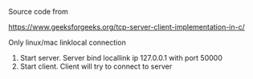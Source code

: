 Source code from

https://www.geeksforgeeks.org/tcp-server-client-implementation-in-c/

Only linux/mac linklocal connection

1. Start server. Server bind locallink ip 127.0.0.1 with port 50000
2. Start client. Client will try to connect to server
